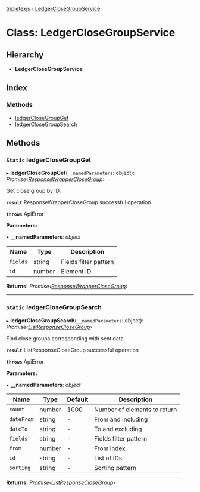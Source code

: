 [tripletexjs](../README.md) › [LedgerCloseGroupService](ledgerclosegroupservice.md)

# Class: LedgerCloseGroupService

## Hierarchy

* **LedgerCloseGroupService**

## Index

### Methods

* [ledgerCloseGroupGet](ledgerclosegroupservice.md#static-ledgerclosegroupget)
* [ledgerCloseGroupSearch](ledgerclosegroupservice.md#static-ledgerclosegroupsearch)

## Methods

### `Static` ledgerCloseGroupGet

▸ **ledgerCloseGroupGet**(`__namedParameters`: object): *Promise‹[ResponseWrapperCloseGroup](../interfaces/responsewrapperclosegroup.md)›*

Get close group by ID.

**`result`** ResponseWrapperCloseGroup successful operation

**`throws`** ApiError

**Parameters:**

▪ **__namedParameters**: *object*

Name | Type | Description |
------ | ------ | ------ |
`fields` | string | Fields filter pattern |
`id` | number | Element ID |

**Returns:** *Promise‹[ResponseWrapperCloseGroup](../interfaces/responsewrapperclosegroup.md)›*

___

### `Static` ledgerCloseGroupSearch

▸ **ledgerCloseGroupSearch**(`__namedParameters`: object): *Promise‹[ListResponseCloseGroup](../interfaces/listresponseclosegroup.md)›*

Find close groups corresponding with sent data.

**`result`** ListResponseCloseGroup successful operation

**`throws`** ApiError

**Parameters:**

▪ **__namedParameters**: *object*

Name | Type | Default | Description |
------ | ------ | ------ | ------ |
`count` | number | 1000 | Number of elements to return |
`dateFrom` | string | - | From and including |
`dateTo` | string | - | To and excluding |
`fields` | string | - | Fields filter pattern |
`from` | number | - | From index |
`id` | string | - | List of IDs |
`sorting` | string | - | Sorting pattern |

**Returns:** *Promise‹[ListResponseCloseGroup](../interfaces/listresponseclosegroup.md)›*
